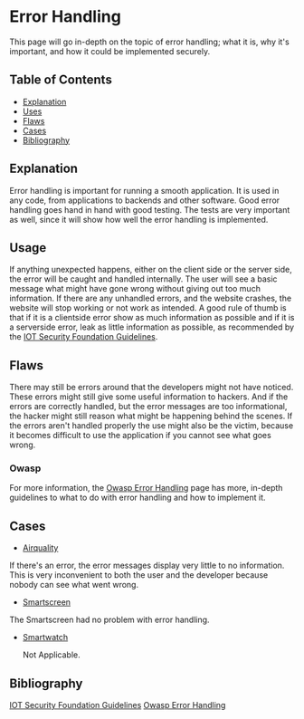 # Error Handling

This page will go in-depth on the topic of error handling; what it is, why it's important, and how it could be implemented securely.

## Table of Contents

- [Explanation](#explanation)
- [Uses](#usage)
- [Flaws](#flaws)
- [Cases](#cases)
- [Bibliography](#bibliography)

## Explanation

Error handling is important for running a smooth application. It is used in any code, from applications to backends and other software. Good error handling goes hand in hand with good testing. The tests are very important as well, since it will show how well the error handling is implemented.

## Usage

If anything unexpected happens, either on the client side or the server side, the error will be caught and handled internally. The user will see a basic message what might have gone wrong without giving out too much information. If there are any unhandled errors, and the website crashes, the website will stop working or not work as intended. A good rule of thumb is that if it is a clientside error show as much information as possible and if it is a serverside error, leak as little information as possible, as recommended by the [IOT Security Foundation Guidelines](https://www.iotsecurityfoundation.org/wp-content/uploads/2019/12/Best-Practice-Guides-Release-2_Digitalv3.pdf).

## Flaws

There may still be errors around that the developers might not have noticed. These errors might still give some useful information to hackers. And if the errors are correctly handled, but the error messages are too informational, the hacker might still reason what might be happening behind the scenes. If the errors aren't handled properly the use might also be the victim, because it becomes difficult to use the application if you cannot see what goes wrong.

### Owasp
For more information, the [Owasp Error Handling](https://owasp.org/www-community/Improper_Error_Handling) page has more, in-depth guidelines to what to do with error handling and how to implement it. 

## Cases

- [Airquality](cases/airquality#Vulnerabilities)

If there's an error, the error messages display very little to no information. This is very inconvenient to both the user and the developer because nobody can see what went wrong.

- [Smartscreen](cases/smartscreen#Vulnerabilities)

The Smartscreen had no problem with error handling.

- [Smartwatch](cases/smartwatch#Vulnerabilities)

	Not Applicable.

## Bibliography
[IOT Security Foundation Guidelines](https://www.iotsecurityfoundation.org/wp-content/uploads/2019/12/Best-Practice-Guides-Release-2_Digitalv3.pdf)
[Owasp Error Handling](https://owasp.org/www-community/Improper_Error_Handling)
